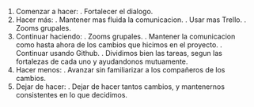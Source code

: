 1. Comenzar a hacer:
. Fortalecer el dialogo.
2. Hacer más:
. Mantener mas fluida la comunicacion.
. Usar mas Trello.
. Zooms grupales.
3. Continuar haciendo:
. Zooms grupales. 
. Mantener la comunicacion como hasta ahora de los cambios que hicimos en el proyecto. 
. Continuar usando Github.
. Dividimos bien las tareas, segun las fortalezas de cada uno y ayudandonos mutuamente. 
4. Hacer menos:
. Avanzar sin familiarizar a los compañeros de los cambios.
5. Dejar de hacer:
. Dejar de hacer tantos cambios, y mantenernos consistentes en lo que decidimos. 

